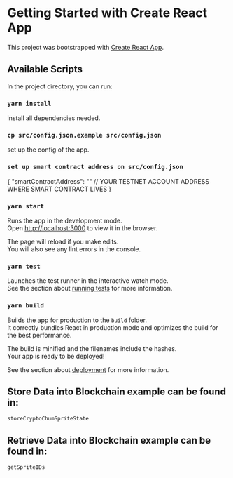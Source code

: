 # Getting Started with Create React App

This project was bootstrapped with [Create React App](https://github.com/facebook/create-react-app).

## Available Scripts

In the project directory, you can run:

### `yarn install`

install all dependencies needed.


### `cp src/config.json.example src/config.json`

set up the config of the app.

### `set up smart contract address on src/config.json`

{
    "smartContractAddress": "" // YOUR TESTNET ACCOUNT ADDRESS WHERE SMART CONTRACT LIVES
}

### `yarn start`

Runs the app in the development mode.\
Open [http://localhost:3000](http://localhost:3000) to view it in the browser.

The page will reload if you make edits.\
You will also see any lint errors in the console.

### `yarn test`

Launches the test runner in the interactive watch mode.\
See the section about [running tests](https://facebook.github.io/create-react-app/docs/running-tests) for more information.

### `yarn build`

Builds the app for production to the `build` folder.\
It correctly bundles React in production mode and optimizes the build for the best performance.

The build is minified and the filenames include the hashes.\
Your app is ready to be deployed!

See the section about [deployment](https://facebook.github.io/create-react-app/docs/deployment) for more information.

## Store Data into Blockchain example can be found in:
`storeCryptoChumSpriteState`

## Retrieve Data into Blockchain example can be found in:
`getSpriteIDs`
